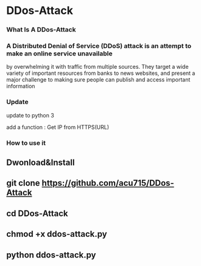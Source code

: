 # DDos-Attack 
### What Is A DDos-Attack

### A Distributed Denial of Service (DDoS) attack is an attempt to make an online service unavailable 
by overwhelming it with traffic from multiple sources. They target a wide variety of important resources
from banks to news websites, and present a major challenge to making sure people can publish and access important information

### Update

update to python 3

add a function : Get IP from HTTPS(URL)

### How to use it

## Dwonload&Install

## git clone https://github.com/acu715/DDos-Attack

## cd DDos-Attack

## chmod +x ddos-attack.py

## python ddos-attack.py
